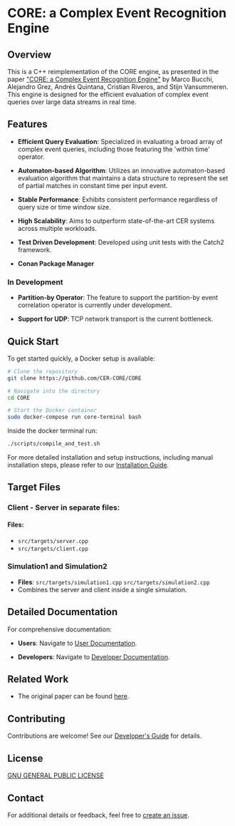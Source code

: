 # CORE: a Complex Event Recognition Engine

## Overview

This is a C++ reimplementation of the CORE engine, as presented in the paper ["CORE: a Complex Event Recognition Engine"](https://www.vldb.org/pvldb/vol15/p1951-riveros.pdf) by Marco Bucchi, Alejandro Grez, Andrés Quintana, Cristian Riveros, and Stijn Vansummeren. This engine is designed for the efficient evaluation of complex event queries over large data streams in real time.

## Features

- **Efficient Query Evaluation**: Specialized in evaluating a broad array of complex event queries, including those featuring the 'within time' operator.
  
- **Automaton-based Algorithm**: Utilizes an innovative automaton-based evaluation algorithm that maintains a data structure to represent the set of partial matches in constant time per input event.

- **Stable Performance**: Exhibits consistent performance regardless of query size or time window size.

- **High Scalability**: Aims to outperform state-of-the-art CER systems across multiple workloads.

- **Test Driven Development**: Developed using unit tests with the Catch2 framework.

- **Conan Package Manager**

### In Development

- **Partition-by Operator**: The feature to support the partition-by event correlation operator is currently under development.

- **Support for UDP**: TCP network transport is the current bottleneck.

## Quick Start

To get started quickly, a Docker setup is available:

```bash
# Clone the repository
git clone https://github.com/CER-CORE/CORE

# Navigate into the directory
cd CORE

# Start the Docker container
sudo docker-compose run core-terminal bash
```

Inside the docker terminal run:

```bash
./scripts/compile_and_test.sh
```

For more detailed installation and setup instructions, including manual installation steps, please refer to our [Installation Guide](docs/users/INSTALLATION.md).

## Target Files

### Client - Server in separate files:

#### Files:

- `src/targets/server.cpp`
- `src/targets/client.cpp`

### Simulation1 and Simulation2
- **Files**: `src/targets/simulation1.cpp` `src/targets/simulation2.cpp`
- Combines the server and client inside a single simulation.

## Detailed Documentation

For comprehensive documentation:

- **Users**: Navigate to [User Documentation](./docs/users/README.md).
  
- **Developers**: Navigate to [Developer Documentation](./docs/developers/README.md).

## Related Work

- The original paper can be found [here](https://arxiv.org/abs/2111.04635).

## Contributing

Contributions are welcome! See our [Developer's Guide](./docs/developers/CONTRIBUTING.md) for details.

## License

[GNU GENERAL PUBLIC LICENSE](./LICENSE.txt)

## Contact

For additional details or feedback, feel free to [create an issue](https://github.com/CER-CORE/CORE/issues).
